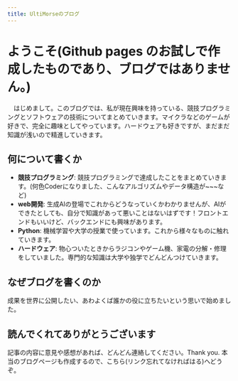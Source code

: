 ```yaml
---
title: UltiMorseのブログ
---
```


# ようこそ(Github pages のお試しで作成したものであり、ブログではありません。)
　はじめまして。このブログでは、私が現在興味を持っている、競技プログラミングとソフトウェアの技術についてまとめていきます。マイクラなどのゲームが好きで、完全に趣味としてやっています。ハードウェアも好きですが、まだまだ知識が浅いので精進していきます。


## 何について書くか

- **競技プログラミング**: 競技プログラミングで達成したことをまとめていきます。(何色Coderになりました、こんなアルゴリズムやデータ構造が~~~など)
- **web開発**: 生成AIの登場でこれからどうなっていくかわかりませんが、AIができたとしても、自分で知識があって悪いことはないはずです！フロントエンドもいいけど、バックエンドにも興味があります。
- **Python**: 機械学習や大学の授業で使っています。これから様々なものに触れていきます。
- **ハードウェア**: 物心ついたときからラジコンやゲーム機、家電の分解・修理をしていました。専門的な知識は大学や独学でどんどんつけていきます。

## なぜブログを書くのか

成果を世界に公開したい、あわよくば誰かの役に立ちたいという思いで始めました。

## 読んでくれてありがとうございます

記事の内容に意見や感想があれば、どんどん連絡してください。Thank you. 本当のブログページも作成するので、こちら(リンク忘れてなければはる)へどうぞ。

